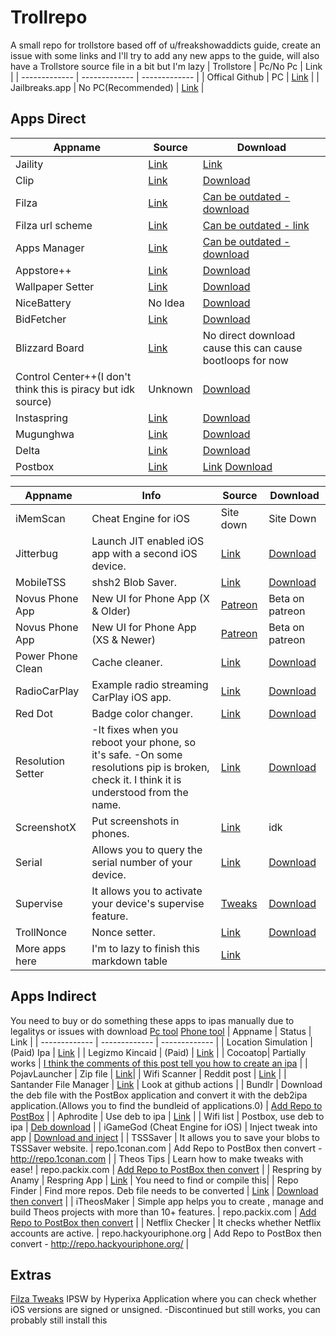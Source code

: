 # Trollrepo
A small repo for trollstore based off of u/freakshowaddicts guide, create an issue with some links and I'll try to add any new apps to the guide, will also have a Trollstore source file in a bit but I'm lazy
| Trollstore  | Pc/No Pc | Link |
| ------------- | ------------- | ------------- |
| Offical Github  | PC  | [Link](https://github.com/opa334/TrollStore/releases)  |
| Jailbreaks.app  | No PC(Recommended)  | [Link](https://api.jailbreaks.app/troll)  |

## Apps Direct
| Appname | Source | Download |
| ------------- | ------------- | ------------- |
| Jaility | [Link](https://github.com/haxi0/Jaility/releases) | [Link](https://github.com/haxi0/Jaility/releases/tag/3.0.1) |
| Clip | [Link](http://rileytestut.com/blog/2020/06/17/introducing-clip/) | [Download](https://f000.backblazeb2.com/file/altstore/apps/clip/1_0.ipa) |
| Filza | [Link](https://www.tigisoftware.com/default/?p=439) | [Can be outdated - download](https://tigisoftware.com/download/Filza_3.9.7.ipa) |
| Filza url scheme| [Link](https://www.tigisoftware.com/default/?p=439) | [Can be outdated - link](https://tigisoftware.com/download/Filza_NoURLScheme_3.9.7.ipa) | Instaspring | [Link](https://github.com/haxi0/InstaSpring) | [Download](https://github.com/haxi0/InstaSpring/releases/download/1.0/InstaSpring.1.0.Fix.ipa) |
| Apps Manager | [Link](https://www.tigisoftware.com/default/?page_id=259) | [Can be outdated - download](https://tigisoftware.com/download/AppsManager_1.7.0.ipa) |
| Appstore++ | [Link](https://github.com/CokePokes/AppStorePlus-TrollStore) | [Download](https://github.com/CokePokes/AppStorePlus-TrollStore/releases/download/v1.2-1/AppStore++_TrollStore_v1.0.3-2.ipa) |
| Wallpaper Setter | [Link](https://github.com/Skittyblock/WallpaperSetter) | [Download](https://github.com/Skittyblock/WallpaperSetter/releases/download/v1.0.1/WallpaperSetter.ipa) |
| NiceBattery | No Idea | [Download](https://www.niceios.com/trollapps/NiceBattery.ipa) |
| BidFetcher | [Link](https://github.com/mass1ve-err0r/BundleIDFetcher4iOS) | [Download](https://github.com/mass1ve-err0r/BundleIDFetcher4iOS/releases/download/1.0/BIDFetcher_1.0.ipa)|
| Blizzard Board | [Link](https://github.com/BenjaminHornbeck6/BlizzardBoard) | No direct download cause this can cause bootloops for now |
| Control Center++(I don't think this is piracy but idk source) | Unknown | [Download](https://appinstallerios.com/TrollStoreIPAs/Control%20Center++.ipa) |
| Instaspring | [Link](https://github.com/haxi0/InstaSpring) | [Download](https://github.com/haxi0/InstaSpring/releases/download/1.0/InstaSpring.1.0.Fix.ipa) |
| Mugunghwa | [Link](https://github.com/s8ngyu/Mugunghwa) | [Download](https://github.com/s8ngyu/Mugunghwa/releases/latest/download/Mugunghwa.ipa) |
| Delta | [Link](https://github.com/delta-io/delta) | [Download](https://cdn.altstore.io/file/altstore/apps/delta/1_3_1.ipa) |
| Postbox | [Link](https://www.postbox.news/) | [Link](https://www.postbox.news/downloads) [Download](https://cdn.discordapp.com/attachments/711715470763491370/1002656066812792842/PostBox-0.8-beta.ipa) |

| Appname | Info | Source | Download |
| ------------- | ------------- | ------------- |  ------------- |
| iMemScan | Cheat Engine for iOS | Site down | Site Down |
| Jitterbug | Launch JIT enabled iOS app with a second iOS device. | [Link](https://github.com/osy/Jitterbug) | [Download](https://github.com/osy/Jitterbug/releases) |
| MobileTSS | shsh2 Blob Saver. | [Link](https://github.com/lucaIz-ldx/MobileTSS) | [Download](https://github.com/lucaIz-ldx/MobileTSS/releases/download/v2.0.1/MobileTSS_v2.0.1.ipa) |
| Novus Phone App | New UI for Phone App (X & Older) | [Patreon](https://www.patreon.com/nicho1asdev) | Beta on patreon |
| Novus Phone App | New UI for Phone App (XS & Newer) | [Patreon](https://www.patreon.com/nicho1asdev) | Beta on patreon |
| Power Phone Clean | Cache cleaner. | [Link](https://appybois.com/) | [Download](https://appybois.com/altstore/PowerPhoneClean.ipa) |
| RadioCarPlay | Example radio streaming CarPlay iOS app. | [Link](https://github.com/danielyc/RadioCarPlay) | [Download](https://github.com/danielyc/RadioCarPlay/releases/download/1.0/RadioCarPlay.ipa) |
| Red Dot | Badge color changer. | [Link](https://github.com/s8ngyu/red-dot) | [Download](https://github.com/s8ngyu/red-dot/releases/download/0.1/reddot_0.1.ipa) |
| Resolution Setter | -It fixes when you reboot your phone, so it's safe. -On some resolutions pip is broken, check it. I think it is understood from the name.| [Link](https://github.com/Halo-Michael/Resolution-Setter-app) | [Download](https://github.com/Halo-Michael/Resolution-Setter-app/releases) |
| ScreenshotX | Put screenshots in phones. | [Link](http://www.junesiphone.com/supersecret/depiction.php?iframe=depiction/screenshotx) | idk |
| Serial | Allows you to query the serial number of your device. | [Link](https://github.com/aydenp/Serial) | [Download](https://github.com/aydenp/Serial/releases/download/v1.0.3/Sideload.ipa) |
| Supervise | It allows you to activate your device's supervise feature. | [Tweaks](https://supervise.me/) | [Download](https://appinstallerios.com/TrollStoreIPAs/Supervise.ipa) |
| TrollNonce | Nonce setter. | [Link](https://github.com/opa334/TrollNonce) | [Download](https://github.com/opa334/TrollNonce/releases/download/1.0.1/TrollNonce.ipa) |
| More apps here | I'm to lazy to finish this markdown table | [Link](https://justpaste.it/freakmegaguide) |

## Apps Indirect
You need to buy or do something these apps to ipas manually due to legalitys or issues with download [Pc tool](https://github.com/sourcelocation/DebToIPA) [Phone tool](https://github.com/sourcelocation/DebToIPA)
| Appname  | Status | Link |
| ------------- | ------------- | ------------- |
| Location Simulation  | (Paid) Ipa | [Link](https://www.reddit.com/r/jailbreak/comments/y83mda/paid_release_location_simulation_for_trollstore/?utm_source=share&utm_medium=ios_app&utm_name=iossmf)  |
| Legizmo Kincaid  | (Paid)  | [Link](https://www.patreon.com/posts/legizmo-kincaid-72346969)  |
| Cocoatop| Partially works | [I think the comments of this post tell you how to create an ipa](https://www.reddit.com/r/jailbreak/comments/x6lok9/free_release_filza_file_manager_and_cocoatop_for/) |
| PojavLauncher | Zip file | [Link](https://nightly.link/PojavLauncherTeam/PojavLauncher_iOS/workflows/development/main/net.kdt.pojavlauncher.ipa.zip)|
| Wifi Scanner | Reddit post | [Link](https://www.reddit.com/r/jailbreak/comments/x9ax86/free_release_wifi_scanner_ipa_for_trollstore/) |
| Santander File Manager | [Link](https://github.com/itsnebulalol/SantanderTS/) | Look at github actions |
| Bundlr | Download the deb file with the PostBox application and convert it with the deb2ipa application.(Allows you to find the bundleid of applications.0) | [Add Repo to PostBox](postbox://source/https://repo.cpdigitaldarkroom.com) |
| Aphrodite | Use deb to ipa | [Link](https://github.com/joey-gm/Aphrodite) |
| Wifi list | Postbox, use deb to ipa | [Deb download](postbox://source/http://repo.hackyouriphone.org) |
| iGameGod (Cheat Engine for iOS) | Inject tweak into app | [Download and inject](https://iosgods.com/igg) | 
| TSSSaver | It allows you to save your blobs to TSSSaver website. | repo.1conan.com | Add Repo to PostBox then convert - http://repo.1conan.com |
| Theos Tips | Learn how to make tweaks with ease! | repo.packix.com | [Add Repo to PostBox  then convert](postbox://source/http://repo.packix.com) |
| Respring by Anamy | Respring App | [Link](https://github.com/elihwyma/Respring) | You need to find or compile this|
| Repo Finder | Find more repos. Deb file needs to be converted | [Link](https://github.com/HomemadeToast57/repofinder) | [Download then convert](https://github.com/HomemadeToast57/repofinder/releases/download/Releases/com.HomemadeToast.RepoFinder_1.02_iphoneos-arm.deb) |
| iTheosMaker | Simple app helps you to create , manage and build Theos projects with more than 10+ features. | repo.packix.com | [Add Repo to PostBox then convert](postbox://source/http://repo.packix.com) |
| Netflix Checker | It checks whether Netflix accounts are active. | repo.hackyouriphone.org | Add Repo to PostBox then convert - http://repo.hackyouriphone.org/ |
## Extras
[Filza Tweaks](https://haxi0-dev.com/FilzaTutorials/)
IPSW by Hyperixa
Application where you can check whether iOS versions are signed or unsigned.
-Discontinued but still works, you can probably still install this

